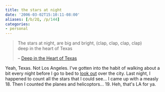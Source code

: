 ```yaml
---
title: the stars at night
date: '2006-03-02T15:10:11-08:00'
aliases: [/b/2Q, /p/144]
categories:
- personal
---
```

> The stars at night, are big and bright, (clap, clap, clap, clap)  
> deep in the heart of Texas
>
> <footer>– <a href="http://en.wikipedia.org/wiki/Deep_in_the_Heart_of_Texas">Deep in the Heart of Texas</a></footer>

Yeah, Texas.  Not Los Angeles.  I've gotten into the habit of walking about a bit every night before I go to bed to
[look out][] over the city.  Last night, I happened to count all the stars that I could see... I came up with a measly
18.  Then I counted the planes and helicoptors... 19.  Heh, that's LA for ya.

[look out]: http://www.flickr.com/photos/wnorris/102296033/

